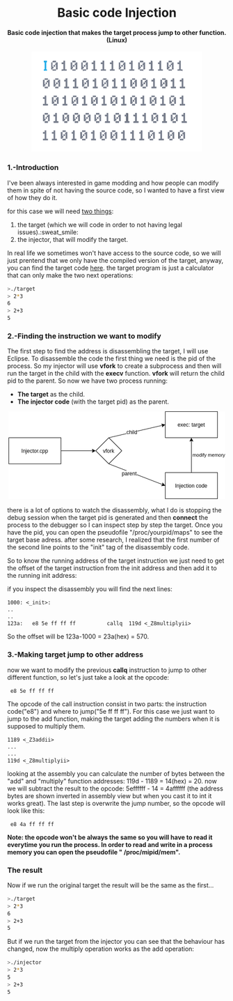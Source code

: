 <h1 align="center">Basic code Injection</h1>
<h4 align="center">Basic code injection that makes the target process jump to other function. (Linux)</h4>
<p align="center"><img src="media/header.gif" alt="header" height="230"></p>

<h3>1.-Introduction</h3>
I've been always interested in game modding and how people can modify them  in spite of not having the source code, so I wanted to have a first view of how they do it.

<p>for this case we will need <a href="mainCode">two things</a>:</p>

<ol>
  <li>the target (which we will code in order to not having legal issues).:sweat_smile:</li>
  <li>the injector, that will modify the target.</li>
</ol>

<p>
  In real life we sometimes won't have access to the source code, so we will just prentend that we only have the compiled version of the target, anyway, you can find the target code <a href="targetCode">here</a>.
  the target program is just a calculator that can only make the two next operations:
</p>  
  
```bash
>./target
> 2*3
6
> 2+3
5
```

<h3>2.-Finding the instruction we want to modify</h3>
<p>
  The first step to find the address is disassembling the target, I will use Eclipse.
  To disassemble the code the first thing we need is the pid of the process. So my injector will use <b>vfork</b> to create a subprocess and then will run the target in the child with the <b>execv</b> function. <b>vfork</b> will return the child pid to the parent.
  So now we have two process running:
  </p>
  <ul>
    <li> <b>The target</b> as the child.</li>
    <li> <b>The injector code</b> (with the target pid) as the parent.</li>
  </ul>
    <p align="center"><img src="media/diagram.png" alt="diagram"></p>
<p>
there is a lot of options to watch the disassembly, what I do is stopping the debug session when the target pid is generated and then <b>connect</b> the process to the debugger so I can  inspect step by step the target.
Once you have the pid, you can open the pseudofile "/proc/yourpid/maps" to see the target base adress. after some research, I realized that the first number of the second line points to the "init" tag of the disassembly code.

So to know the running address of the target instruction we just need to get the offset of the target instruction from the init address and then add it to the running init address:

if you inspect the disassembly you will find the next lines:
</p>

```
1000: <_init>:
..
..
123a:	e8 5e ff ff ff       	callq  119d <_Z8multiplyii>
```
So the offset will be 123a-1000 = 23a(hex) = 570.

<h3>3.-Making target jump to other address</h3>
<p>now we want to modify the previous <b>callq</b> instruction to jump to other different function, so let's just take a look at the opcode:
  
 ```
  e8 5e ff ff ff
 ```
The opcode of the call instruction consist in two parts: the instruction code("e8") and where to jump("5e ff ff ff").
For this case we just want to jump to the add function, making the target adding the numbers when it is supposed to multiply them.

```
1189 <_Z3addii>
...
...
119d <_Z8multiplyii>
```
looking at the assembly you can calculate the number of bytes between the "add" and "multiply" function addresses:
119d - 1189 = 14(hex) = 20.
now we will subtract the result to the opcode:   5effffff - 14 = 4affffff (the address bytes are shown inverted in assembly view but when you cast it to int it works great).
The last step is overwrite the jump number, so the opcode will look like this:
 
 ```
  e8 4a ff ff ff
 ```
 
<b>Note: the opcode won't be always the same so you will have to read it everytime you run the process.
In order to read and write in a process memory you can open the pseudofile " /proc/mipid/mem".</b>
</p>

<h3>The result</h3>

Now if we run the original target the result will be the same as the first...

```bash
>./target
> 2*3
6
> 2+3
5
```
But if we run the target from the injector you can see that the behaviour has changed, now the multiply operation works as the add operation:

```bash
>./injector
> 2*3
5
> 2+3
5
```
